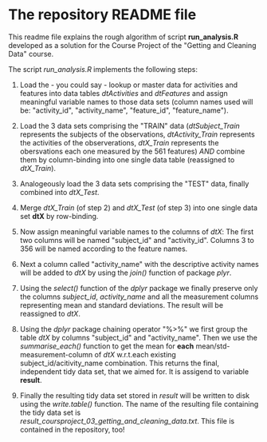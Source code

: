 # The repository README file
This readme file explains the rough algorithm of script **run_analysis.R** developed
as a solution for the Course Project of the "Getting and Cleaning Data" course.

The script *run_analysis.R* implements the following steps:

 1. Load the - you could say - lookup or master data for activities and features into data tables 
    *dtActivities* and *dtFeatures* and assign meaningful variable names to those data sets 
    (column names used will be:  "activity_id", "activity_name", "feature_id", "feature_name").
    
 2. Load the 3 data sets comprising the "TRAIN" data (*dtSubject_Train* represents the subjects of the observations,
 *dtActivity_Train* represents the activities of the observerations, *dtX_Train* represents the obersvations each
 one measured by the 561 features) *AND* combine them by column-binding into one single data table (reassigned to *dtX_Train*).
 
 3. Analogeously load the 3 data sets comprising the "TEST" data, finally combined into *dtX_Test*.
 
 4. Merge *dtX_Train* (of step 2) and *dtX_Test* (of step 3) into one single data set **dtX** by row-binding.
 
 5. Now assign meaningful variable names to the columns of *dtX*: The first two columns will be 
 named "subject_id" and "activity_id". Columns 3 to 356 will be named according to the feature names.
 
 6. Next a column called "activity_name" with the descriptive activity names will be added to *dtX* by using the *join()* function of package *plyr*.
 
 7. Using the *select()* function of the *dplyr* package we finally preserve only the columns *subject_id*,
    *activity_name* and all the measurement columns representing mean and standard deviations.
    The result will be reassigned to *dtX*.
    
 8. Using the *dplyr* package chaining operator "%>%" we first group the table *dtX* by columns "subject_id" and "activity_name".
 Then we use the *summarise_each()* function to get the mean for **each** mean/std-measurement-column of *dtX* w.r.t.each existing
 subject_id/acitivity_name combination.
 This returns the final, independent tidy data set, that we aimed for. It is assigend to variable **result**.
  
 9.  Finally the resulting tidy data set stored in *result* will be written to disk using the *write.table()* function.
 The name of the resulting file containing the tidy data set is *result_coursproject_03_getting_and_cleaning_data.txt*. This file is contained in the repository, too!
 
 
